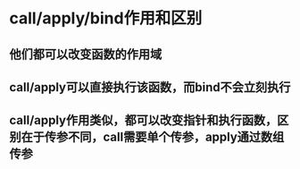 # call/apply/bind作用和区别

## 他们都可以改变函数的作用域

## call/apply可以直接执行该函数，而bind不会立刻执行
## call/apply作用类似，都可以改变指针和执行函数，区别在于传参不同，call需要单个传参，apply通过数组传参
